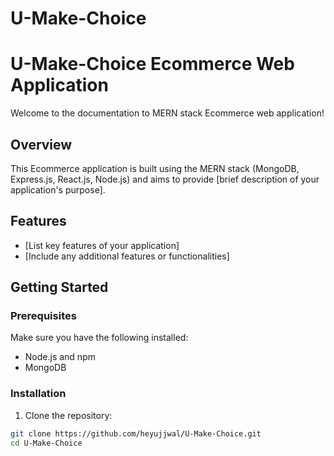 # U-Make-Choice


# U-Make-Choice Ecommerce Web Application

Welcome to the documentation to MERN stack Ecommerce web application!

## Overview

This Ecommerce application is built using the MERN stack (MongoDB, Express.js, React.js, Node.js) and aims to provide [brief description of your application's purpose].

## Features

- [List key features of your application]
- [Include any additional features or functionalities]

## Getting Started

### Prerequisites

Make sure you have the following installed:

- Node.js and npm
- MongoDB

### Installation

1. Clone the repository:

```bash
git clone https://github.com/heyujjwal/U-Make-Choice.git
cd U-Make-Choice
